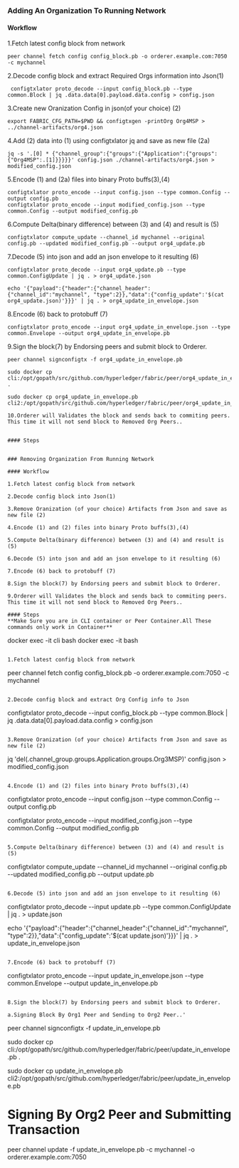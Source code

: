 ### Adding An Organization To Running Network

#### Workflow

1.Fetch latest config block from network
```
peer channel fetch config config_block.pb -o orderer.example.com:7050 -c mychannel
```

2.Decode config block and extract Required Orgs information into Json(1)

```
 configtxlator proto_decode --input config_block.pb --type common.Block | jq .data.data[0].payload.data.config > config.json
```

3.Create new Oranization Config in json(of your choice)  (2)
```
export FABRIC_CFG_PATH=$PWD && configtxgen -printOrg Org4MSP > ../channel-artifacts/org4.json
```
4.Add (2) data into (1) using configtxlator jq and save as new file (2a)
```
jq -s '.[0] * {"channel_group":{"groups":{"Application":{"groups": {"Org4MSP":.[1]}}}}}' config.json ./channel-artifacts/org4.json > modified_config.json
```
5.Encode (1) and (2a) files into binary Proto buffs(3),(4)
```
configtxlator proto_encode --input config.json --type common.Config --output config.pb
configtxlator proto_encode --input modified_config.json --type common.Config --output modified_config.pb
```
6.Compute Delta(binary difference) between (3) and (4) and result is (5)

```
configtxlator compute_update --channel_id mychannel --original config.pb --updated modified_config.pb --output org4_update.pb
```
7.Decode (5) into json and add an json envelope to it resulting (6)
```
configtxlator proto_decode --input org4_update.pb --type common.ConfigUpdate | jq . > org4_update.json

echo '{"payload":{"header":{"channel_header":{"channel_id":"mychannel", "type":2}},"data":{"config_update":'$(cat org4_update.json)'}}}' | jq . > org4_update_in_envelope.json
```
8.Encode (6) back to protobuff (7)
```
configtxlator proto_encode --input org4_update_in_envelope.json --type common.Envelope --output org4_update_in_envelope.pb
```
9.Sign the block(7) by Endorsing peers and submit block to Orderer.
```
peer channel signconfigtx -f org4_update_in_envelope.pb

sudo docker cp cli:/opt/gopath/src/github.com/hyperledger/fabric/peer/org4_update_in_envelope.pb .

sudo docker cp org4_update_in_envelope.pb cli2:/opt/gopath/src/github.com/hyperledger/fabric/peer/org4_update_in_envelope.pb

10.Orderer will Validates the block and sends back to commiting peers. This time it will not send block to Removed Org Peers..


#### Steps


### Removing Organization From Running Network

#### Workflow

1.Fetch latest config block from network

2.Decode config block into Json(1)

3.Remove Oranization (of your choice) Artifacts from Json and save as new file (2)

4.Encode (1) and (2) files into binary Proto buffs(3),(4)

5.Compute Delta(binary difference) between (3) and (4) and result is (5)

6.Decode (5) into json and add an json envelope to it resulting (6)

7.Encode (6) back to protobuff (7)

8.Sign the block(7) by Endorsing peers and submit block to Orderer.

9.Orderer will Validates the block and sends back to commiting peers. This time it will not send block to Removed Org Peers..

#### Steps
**Make Sure you are in CLI container or Peer Container.All These commands only work in Container**
```
docker exec -it cli bash
docker exec -it <Peer Container Name> bash

```

1.Fetch latest config block from network

```
peer channel fetch config config_block.pb -o orderer.example.com:7050 -c mychannel
```

2.Decode config block and extract Org Config info to Json

```
configtxlator proto_decode --input config_block.pb --type common.Block | jq .data.data[0].payload.data.config > config.json
```

3.Remove Oranization (of your choice) Artifacts from Json and save as new file (2)

```
jq 'del(.channel_group.groups.Application.groups.Org3MSP)' config.json > modified_config.json
```

4.Encode (1) and (2) files into binary Proto buffs(3),(4)
```
configtxlator proto_encode --input config.json --type common.Config --output config.pb

configtxlator proto_encode --input modified_config.json --type common.Config --output modified_config.pb
```

5.Compute Delta(binary difference) between (3) and (4) and result is (5)
```
configtxlator compute_update --channel_id mychannel --original config.pb --updated modified_config.pb --output update.pb
```

6.Decode (5) into json and add an json envelope to it resulting (6)

```
configtxlator proto_decode --input update.pb --type common.ConfigUpdate | jq . > update.json

echo '{"payload":{"header":{"channel_header":{"channel_id":"mychannel", "type":2}},"data":{"config_update":'$(cat update.json)'}}}' | jq . > update_in_envelope.json
```

7.Encode (6) back to protobuff (7)
```
configtxlator proto_encode --input update_in_envelope.json --type common.Envelope --output update_in_envelope.pb
```

8.Sign the block(7) by Endorsing peers and submit block to Orderer.

a.Signing Block By Org1 Peer and Sending to Org2 Peer..'
```
peer channel signconfigtx -f update_in_envelope.pb

sudo docker cp cli:/opt/gopath/src/github.com/hyperledger/fabric/peer/update_in_envelope.pb .

sudo docker cp update_in_envelope.pb cli2:/opt/gopath/src/github.com/hyperledger/fabric/peer/update_in_envelope.pb
# Signing By Org2 Peer and Submitting Transaction
peer channel update -f update_in_envelope.pb -c mychannel -o orderer.example.com:7050

```
